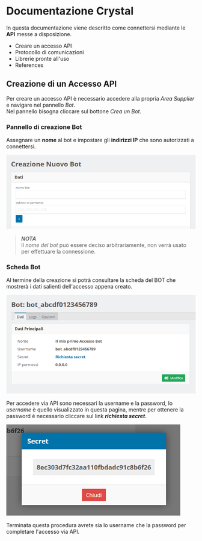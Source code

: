 # Documentazione Crystal

In questa documentazione viene descritto come connettersi mediante le **API** messe a disposizione.

- Creare un accesso API
- Protocollo di comunicazioni
- Librerie pronte all'uso
- References

## Creazione di un Accesso API
Per creare un accesso API è necessario accedere alla propria *Area  Supplier* e navigare nel pannello *Bot*.  
Nel pannello bisogna cliccare sul bottone *Crea un Bot*.

### Pannello di creazione Bot
Assegnare un **nome** al bot e impostare gli **indirizzi IP** che sono autorizzati a connettersi.

![Creazione Bot](./img/creazione-bot-1.png "Pannello di creazione BOT")

> **_NOTA_**  
> Il *nome del bot*  può essere deciso arbitrariamente, non verrà usato per effettuare la connessione.

### Scheda Bot
Al termine della creazione si potrà consultare la scheda del BOT che mostrerà i dati salienti dell'accesso appena creato.

![Scheda Bot](./img/creazione-bot-2.png "Scheda Dati BOT")

Per accedere via API sono necessari la username e la password, lo *username* è quello visualizzato in questa pagina, mentre per ottenere la password è necessario cliccare sul link ***richiesta secret***.

![Richiedi Secret](./img/creazione-bot-3.png "Richiesta Password")

Terminata questa procedura avrete sia lo username che la password per completare l'accesso via API.


